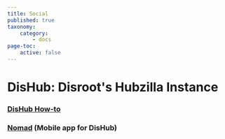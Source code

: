 ```yaml
---
title: Social
published: true
taxonomy:
    category:
        - docs
page-toc:
    active: false
---
```


# DisHub: Disroot's Hubzilla Instance

### [DisHub How-to](dishub)
### [Nomad](nomad) (Mobile app for DisHub)
